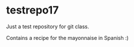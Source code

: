# testrepo17
Just a test repository for git class. 

Contains a recipe for the mayonnaise in Spanish :)

